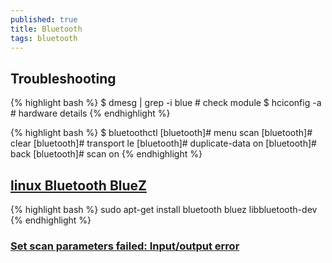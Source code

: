 ```yaml
---
published: true
title: Bluetooth
tags: bluetooth
---
```

> 

## Troubleshooting

{% highlight bash %}
$ dmesg | grep -i blue     # check module
$ hciconfig -a            # hardware details
{% endhighlight %}

{% highlight bash %}
$ bluetoothctl
[bluetooth]# menu scan
[bluetooth]# clear
[bluetooth]# transport le
[bluetooth]# duplicate-data on
[bluetooth]# back
[bluetooth]# scan on
{% endhighlight %}

## [linux Bluetooth **BlueZ**](https://github.com/pauloborges/bluez/blob/master/lib/hci_lib.h)

{% highlight bash %}
sudo apt-get install bluetooth bluez libbluetooth-dev
{% endhighlight %}

### [Set scan parameters failed: Input/output error](https://stackoverflow.com/questions/60668497/hcitool-lescan-set-scan-parameters-failed-input-output-error?noredirect=1)

